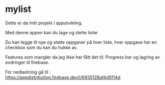 # mylist


Dette er da mitt projekt i apputvikling.

Med denne appen kan du lage og slette lister

Du kan legge til nye og slette oppgaver på hver liste, hver oppgave har en checkbox som du kan du hukke av.

Features som mangler da jeg ikke har fått det til: Progress bar og lagring av endringer til firebase.


For nedlastning gå til : https://appdistribution.firebase.dev/i/6935128af4d5f14d
